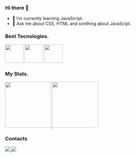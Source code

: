 ### Hi there 👋

- 🌱 I’m currently learning JavaScript.
- 💬 Ask me about CSS, HTML and sonthing about JavaScipt.

### Best Tecnologies.

<div>
  <img src="https://cdn.jsdelivr.net/gh/devicons/devicon/icons/html5/html5-original-wordmark.svg" width="60"/>
  <img src="https://cdn.jsdelivr.net/gh/devicons/devicon/icons/css3/css3-original-wordmark.svg" width="60"/>
  <img src="https://cdn.jsdelivr.net/gh/devicons/devicon/icons/javascript/javascript-original.svg" width="60"/>
</div>

### My Stats.
<div>
  <a href="https://github.com/nesantana">
    <img height="150em" src="https://github-readme-stats.vercel.app/api/top-langs/?username=Thiagobf1&layout=compact&langs_count=7&theme=dark"/>
    <img height="150em" src="https://github-readme-stats.vercel.app/api?username=Thiagobf1&show_icons=true&theme=dark&include_all_commits=true&count_private=true"/>
  </a>
</div>

### Contacts 
<div>
<a href= "https://instagram.com/thiagob.f">
<img src= "https://img.shields.io/badge/Instagram-E4405F?style=for-the-badge&logo=instagram&logoColor=white" />
</a 
  
<a href= "https://linkedin.com/in/thiago-feijó">
<img src= "https://img.shields.io/badge/LinkedIn-0077B5?style=for-the-badge&logo=linkedin&logoColor=white" />
</a>  
  
</div>
